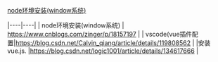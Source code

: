 
[node环境安装(window系统)](https://www.cnblogs.com/zinger/p/18157197)

|----|----|
| node环境安装(window系统) | https://www.cnblogs.com/zinger/p/18157197 |
| vscode(vue插件配置|https://blog.csdn.net/Calvin_qiang/article/details/119808562 |
|安装vue.js. |https://blog.csdn.net/logic1001/article/details/134617666 |
